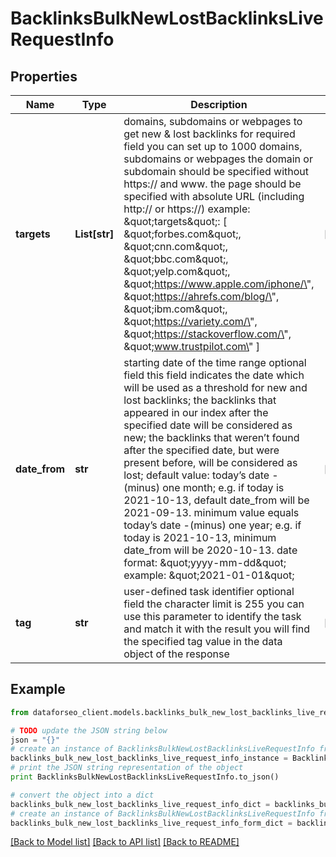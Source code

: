 # BacklinksBulkNewLostBacklinksLiveRequestInfo


## Properties

Name | Type | Description | Notes
------------ | ------------- | ------------- | -------------
**targets** | **List[str]** | domains, subdomains or webpages to get new &amp; lost backlinks for required field you can set up to 1000 domains, subdomains or webpages the domain or subdomain should be specified without https:// and www. the page should be specified with absolute URL (including http:// or https://) example: \&quot;targets\&quot;: [   \&quot;forbes.com\&quot;,   \&quot;cnn.com\&quot;,   \&quot;bbc.com\&quot;,   \&quot;yelp.com\&quot;,   \&quot;https://www.apple.com/iphone/\&quot;,   \&quot;https://ahrefs.com/blog/\&quot;,   \&quot;ibm.com\&quot;,   \&quot;https://variety.com/\&quot;,   \&quot;https://stackoverflow.com/\&quot;,   \&quot;www.trustpilot.com\&quot; ] | [optional] 
**date_from** | **str** | starting date of the time range optional field this field indicates the date which will be used as a threshold for new and lost backlinks; the backlinks that appeared in our index after the specified date will be considered as new; the backlinks that weren’t found after the specified date, but were present before, will be considered as lost; default value: today’s date -(minus) one month; e.g. if today is 2021-10-13, default date_from will be 2021-09-13. minimum value equals today’s date -(minus) one year; e.g. if today is 2021-10-13, minimum date_from will be 2020-10-13. date format: \&quot;yyyy-mm-dd\&quot; example: \&quot;2021-01-01\&quot; | [optional] 
**tag** | **str** | user-defined task identifier optional field the character limit is 255 you can use this parameter to identify the task and match it with the result you will find the specified tag value in the data object of the response | [optional] 

## Example

```python
from dataforseo_client.models.backlinks_bulk_new_lost_backlinks_live_request_info import BacklinksBulkNewLostBacklinksLiveRequestInfo

# TODO update the JSON string below
json = "{}"
# create an instance of BacklinksBulkNewLostBacklinksLiveRequestInfo from a JSON string
backlinks_bulk_new_lost_backlinks_live_request_info_instance = BacklinksBulkNewLostBacklinksLiveRequestInfo.from_json(json)
# print the JSON string representation of the object
print BacklinksBulkNewLostBacklinksLiveRequestInfo.to_json()

# convert the object into a dict
backlinks_bulk_new_lost_backlinks_live_request_info_dict = backlinks_bulk_new_lost_backlinks_live_request_info_instance.to_dict()
# create an instance of BacklinksBulkNewLostBacklinksLiveRequestInfo from a dict
backlinks_bulk_new_lost_backlinks_live_request_info_form_dict = backlinks_bulk_new_lost_backlinks_live_request_info.from_dict(backlinks_bulk_new_lost_backlinks_live_request_info_dict)
```
[[Back to Model list]](../README.md#documentation-for-models) [[Back to API list]](../README.md#documentation-for-api-endpoints) [[Back to README]](../README.md)


